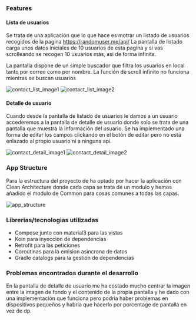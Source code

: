 ### Features

#### Lista de usuarios
Se trata de una aplicación que lo que hace es motrar un listado de usuarios recogidos de la pagina https://randomuser.me/api/
La pantalla de listado carga unos datos iniciales de 10 usuarios de esta pagina y si vas scrolleando se recogen 10 usuarios más, asi de forma infinita.

La pantalla dispone de un simple buscador que filtra los usuarios en local tanto por correo como por nombre. La función de scroll infinito no funciona mientras se buscan usuarios

![contact_list_image1](https://github.com/Javi1994/AltenTechnicalTest/blob/master/images/Captura.JPG)
![contact_list_image2](https://github.com/Javi1994/AltenTechnicalTest/blob/master/images/Captura2.JPG)

#### Detalle de usuario
Cuando desde la pantalla de listado de usuarios le damos a un usuario accederemos a la pantalla de detalle de usuario donde solo se trata de una pantalla que muestra la información del usuario.
Se ha implementado una forma de editar los campos clickando en el botón de editar pero no está enlazado al propio usuario ni a ninguna api.

![contact_detail_image1](https://github.com/Javi1994/AltenTechnicalTest/blob/master/images/contact_detail.JPG)
![contact_detail_image2](https://github.com/Javi1994/AltenTechnicalTest/blob/master/images/contact_detail_edit.JPG)

### App Structure
Para la estructura del proyecto de ha optado por hacer la aplicación con Clean Architecture donde cada capa se trata de un modulo y hemos añadido el modulo de Common para cosas comunes a todas las capas.

![app_structure](https://github.com/Javi1994/AltenTechnicalTest/blob/master/images/Captura5.JPG)

### Librerias/tecnologias utilizadas
- Compose junto con material3 para las vistas 
- Koin para inyeccion de dependencias
- Retrofit para las peticiones
- Coroutinas para la emision asincrona de datos
- Gradle catalogs para la gestión de dependencias

### Problemas encontrados durante el desarrollo
En la pantalla de detalle de usuario me ha costado mucho centrar la imagen entre la imagen de fondo y el contenido de la propia pantalla y he dado con una implementación que funciona pero podria haber problemas en dispositivos pequeños y habria que hacerlo por porcentage de pantalla en vez de dp.



